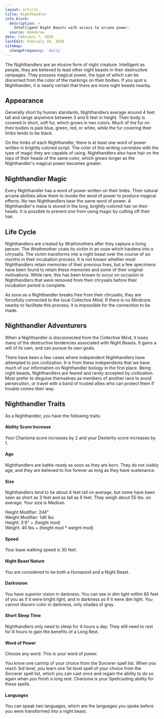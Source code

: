 ```yaml
---
layout: article
title: Nighthandler
info_block:
  description: >
    Intelligent Night Beasts with access to arcane power.
  source: Homebrew
date: February 7, 2020
lastEdit: February 10, 2020
sitemap:
  changeFrequency: 'daily'
---
```


The Nighthandlers are an elusive form of night creature. Intelligent as people,
they are believed to lead other night beasts in their destructive rampages.
They possess magical power, the type of which can be discerned from the color
of the markings on their bodies. If you spot a Nighthandler, it is nearly
certain that there are more night beasts nearby.


## Appearance
Generally short by human standards, Nighthandlers average around 4 feet tall
and range anywhere between 3 and 6 feet in height. Their body is covered in
short, soft fur, which grows in two colors. Much of the fur on their
bodies is pale blue, green, red, or white, while the fur covering their limbs
tends to be black.

On the limbs of each Nighthandler, there is at least one word of power written
in brightly colored script. The color of this writing correlates with the type
of magic they are capable of using. Nighthandlers also have hair on the tops of
their heads of the same color, which grows longer as the Nighthandler's magical
power becomes greater.


## Nighthandler Magic
Every Nighthandler has a word of power written on their limbs. Their natural
arcane abilities allow them to invoke the word of power to produce magical
effects. No two Nighthandlers bear the same word of power. A Nighthandler's
mana is stored in the long, brightly-colored hair on their heads. It is
possible to prevent one from using magic by cutting off their hair.


## Life Cycle
Nighthandlers are created by Wrathmothers after they capture a living person.
The Wrathmother coats its victim in an ooze which hardens into a chrysalis. The
victim transforms into a night beast over the course of six months in their
incubation process. It is not known whether most Nighthandlers retain memories
of their previous lives, but a few specimens have been found to retain these
memories and some of their original motivations. While rare, this has been
known to occur on occasion in Nighthandlers that were removed from their
chrysalis before their incubation period is complete.

As soon as a Nighthandler breaks free from their chrysalis, they are forcefully
connected to the local Collective Mind. If there is no Mindcore nearby to
facilitate this process, it is impossible for the connection to be made.


## Nighthandler Adventurers
When a Nighthandler is disconnected from the Collective Mind, it loses many of
the destructive tendencies associated with Night Beasts. It gains a will of its
own, and can pursue its own goals.

There have been a few cases where independent Nighthandlers have attempted to
join civilization. It is from these independents that we have much of our
information on Nighthandler biology in the first place. Being night beasts,
Nighthandlers are feared and rarely accepted by civilization. Most prefer to
disguise themselves as members of another race to avoid persecution, or travel
with a band of trusted allies who can protect them if trouble comes their way.

## Nighthandler Traits
As a Nighthandler, you have the following traits.

#### Ability Score Increase
Your Charisma score increases by 2 and your Dexterity score increases by 1.

#### Age
Nighthandlers are battle-ready as soon as they are born. They do not visibly
age, and they are believed to live forever as long as they have sustenance.

#### Size
Nighthandlers tend to be about 4 feet tall on average, but some have been seen
as short as 3 feet and as tall as 6 feet. They weigh about 55 lbs. on average.
Your size is Medium.

Height Modifier: 2d4"  
Weight Modifier: 1d6 lbs  
Height: 3'6" + (height mod)  
Weight: 40 lbs + (height mod * weight mod)

#### Speed
Your base walking speed is 30 feet.

#### Night Beast Nature
You are considered to be both a Humanoid and a Night Beast.

#### Darkvision
You have superior vision in darkness. You can see in dim light within 60 feet
of you as if it were bright light, and in darkness as if it were dim light. You
cannot discern color in darkness, only shades of gray.

#### Short Sleep Time
Nighthandlers only need to sleep for 4 hours a day. They still need to rest
for 8 hours to gain the benefits of a Long Rest.

#### Word of Power
Choose any word. This is your word of power.

You know one cantrip of your choice from the Sorcerer spell list. When you
reach 3rd level, you learn one 1st level spell of your choice from the Sorcerer
spell list, which you can cast once and regain the ability to do so again when
you finish a long rest. Charisma is your Spellcasting ability for these spells.

#### Languages
You can speak two languages, which are the languages you spoke before you were
transformed into a night beast.
